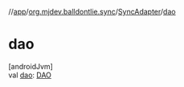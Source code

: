 //[app](../../../index.md)/[org.mjdev.balldontlie.sync](../index.md)/[SyncAdapter](index.md)/[dao](dao.md)

# dao

[androidJvm]\
val [dao](dao.md): [DAO](../../org.mjdev.balldontlie.database/-d-a-o/index.md)
